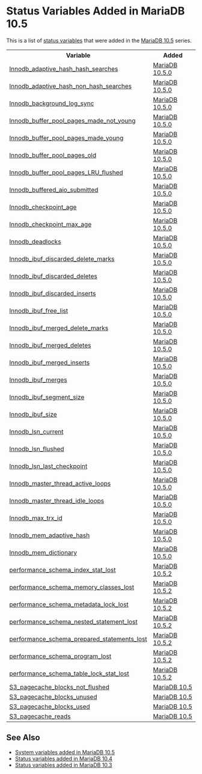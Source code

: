# Status Variables Added in MariaDB 10.5

This is a list of [status variables](/replication/optimization-and-tuning/system-variables/server-status-variables/) that were added in the [MariaDB 10.5](/kb/en/what-is-mariadb-105/) series.

<table><tbody><tr><th>Variable</th><th>Added</th></tr>
<tr><td><a href="/kb/en/innodb-status-variables/#innodb_adaptive_hash_hash_searches">Innodb_adaptive_hash_hash_searches</a></td><td><a href="/kb/en/mariadb-1050-release-notes/">MariaDB 10.5.0</a></td></tr>
<tr><td><a href="/kb/en/innodb-status-variables/#innodb_adaptive_hash_non_hash_searches">Innodb_adaptive_hash_non_hash_searches</a></td><td><a href="/kb/en/mariadb-1050-release-notes/">MariaDB 10.5.0</a></td></tr>
<tr><td><a href="/kb/en/innodb-status-variables/#innodb_background_log_sync">Innodb_background_log_sync</a></td><td><a href="/kb/en/mariadb-1050-release-notes/">MariaDB 10.5.0</a></td></tr>
<tr><td><a href="/kb/en/innodb-status-variables/#innodb_buffer_pool_pages_made_not_young">Innodb_buffer_pool_pages_made_not_young</a></td><td><a href="/kb/en/mariadb-1050-release-notes/">MariaDB 10.5.0</a></td></tr>
<tr><td><a href="/kb/en/innodb-status-variables/#innodb_buffer_pool_pages_made_young">Innodb_buffer_pool_pages_made_young</a></td><td><a href="/kb/en/mariadb-1050-release-notes/">MariaDB 10.5.0</a></td></tr>
<tr><td><a href="/kb/en/innodb-status-variables/#innodb_buffer_pool_pages_old">Innodb_buffer_pool_pages_old</a></td><td><a href="/kb/en/mariadb-1050-release-notes/">MariaDB 10.5.0</a></td></tr>
<tr><td><a href="/kb/en/innodb-status-variables/#innodb_buffer_pool_pages_LRU_flushed">Innodb_buffer_pool_pages_LRU_flushed</a></td><td><a href="/kb/en/mariadb-1050-release-notes/">MariaDB 10.5.0</a></td></tr>
<tr><td><a href="/kb/en/innodb-status-variables/#innodb_buffered_aio_submitted">Innodb_buffered_aio_submitted</a></td><td><a href="/kb/en/mariadb-1050-release-notes/">MariaDB 10.5.0</a></td></tr>
<tr><td><a href="/kb/en/innodb-status-variables/#innodb_checkpoint_age">Innodb_checkpoint_age</a></td><td><a href="/kb/en/mariadb-1050-release-notes/">MariaDB 10.5.0</a></td></tr>
<tr><td><a href="/kb/en/innodb-status-variables/#innodb_checkpoint_max_age">Innodb_checkpoint_max_age</a></td><td><a href="/kb/en/mariadb-1050-release-notes/">MariaDB 10.5.0</a></td></tr>
<tr><td><a href="/kb/en/innodb-status-variables/#innodb_deadlocks">Innodb_deadlocks</a></td><td><a href="/kb/en/mariadb-1050-release-notes/">MariaDB 10.5.0</a></td></tr>
<tr><td><a href="/kb/en/innodb-status-variables/#innodb_ibuf_discarded_delete_marks">Innodb_ibuf_discarded_delete_marks</a></td><td><a href="/kb/en/mariadb-1050-release-notes/">MariaDB 10.5.0</a></td></tr>
<tr><td><a href="/kb/en/innodb-status-variables/#innodb_ibuf_discarded_deletes">Innodb_ibuf_discarded_deletes</a></td><td><a href="/kb/en/mariadb-1050-release-notes/">MariaDB 10.5.0</a></td></tr>
<tr><td><a href="/kb/en/innodb-status-variables/#innodb_ibuf_discarded_inserts">Innodb_ibuf_discarded_inserts</a></td><td><a href="/kb/en/mariadb-1050-release-notes/">MariaDB 10.5.0</a></td></tr>
<tr><td><a href="/kb/en/innodb-status-variables/#innodb_ibuf_free_list">Innodb_ibuf_free_list</a></td><td><a href="/kb/en/mariadb-1050-release-notes/">MariaDB 10.5.0</a></td></tr>
<tr><td><a href="/kb/en/innodb-status-variables/#innodb_ibuf_merged_delete_marks">Innodb_ibuf_merged_delete_marks</a></td><td><a href="/kb/en/mariadb-1050-release-notes/">MariaDB 10.5.0</a></td></tr>
<tr><td><a href="/kb/en/innodb-status-variables/#innodb_ibuf_merged_deletes">Innodb_ibuf_merged_deletes</a></td><td><a href="/kb/en/mariadb-1050-release-notes/">MariaDB 10.5.0</a></td></tr>
<tr><td><a href="/kb/en/innodb-status-variables/#innodb_ibuf_merged_inserts">Innodb_ibuf_merged_inserts</a></td><td><a href="/kb/en/mariadb-1050-release-notes/">MariaDB 10.5.0</a></td></tr>
<tr><td><a href="/kb/en/innodb-status-variables/#innodb_ibuf_merges">Innodb_ibuf_merges</a></td><td><a href="/kb/en/mariadb-1050-release-notes/">MariaDB 10.5.0</a></td></tr>
<tr><td><a href="/kb/en/innodb-status-variables/#innodb_ibuf_segment_size">Innodb_ibuf_segment_size</a></td><td><a href="/kb/en/mariadb-1050-release-notes/">MariaDB 10.5.0</a></td></tr>
<tr><td><a href="/kb/en/innodb-status-variables/#innodb_ibuf_size">Innodb_ibuf_size</a></td><td><a href="/kb/en/mariadb-1050-release-notes/">MariaDB 10.5.0</a></td></tr>
<tr><td><a href="/kb/en/innodb-status-variables/#innodb_lsn_current">Innodb_lsn_current</a></td><td><a href="/kb/en/mariadb-1050-release-notes/">MariaDB 10.5.0</a></td></tr>
<tr><td><a href="/kb/en/innodb-status-variables/#innodb_lsn_flushed">Innodb_lsn_flushed</a></td><td><a href="/kb/en/mariadb-1050-release-notes/">MariaDB 10.5.0</a></td></tr>
<tr><td><a href="/kb/en/innodb-status-variables/#innodb_lsn_last_checkpoint">Innodb_lsn_last_checkpoint</a></td><td><a href="/kb/en/mariadb-1050-release-notes/">MariaDB 10.5.0</a></td></tr>
<tr><td><a href="/kb/en/innodb-status-variables/#innodb_master_thread_active_loops">Innodb_master_thread_active_loops</a></td><td><a href="/kb/en/mariadb-1050-release-notes/">MariaDB 10.5.0</a></td></tr>
<tr><td><a href="/kb/en/innodb-status-variables/#innodb_master_thread_idle_loops">Innodb_master_thread_idle_loops</a></td><td><a href="/kb/en/mariadb-1050-release-notes/">MariaDB 10.5.0</a></td></tr>
<tr><td><a href="/kb/en/innodb-status-variables/#innodb_max_trx_id">Innodb_max_trx_id</a></td><td><a href="/kb/en/mariadb-1050-release-notes/">MariaDB 10.5.0</a></td></tr>
<tr><td><a href="/kb/en/innodb-status-variables/#innodb_mem_adaptive_hash">Innodb_mem_adaptive_hash</a></td><td><a href="/kb/en/mariadb-1050-release-notes/">MariaDB 10.5.0</a></td></tr>
<tr><td><a href="/kb/en/innodb-status-variables/#innodb_mem_dictionary">Innodb_mem_dictionary</a></td><td><a href="/kb/en/mariadb-1050-release-notes/">MariaDB 10.5.0</a></td></tr>
<tr><td><a href="/kb/en/performance-schema-status-variables/#performance_schema_index_stat_lost">performance_schema_index_stat_lost</a></td><td><a href="/kb/en/mariadb-1052-release-notes/">MariaDB 10.5.2</a></td></tr>
<tr><td><a href="/kb/en/performance-schema-status-variables/#performance_schema_memory_classes_lost">performance_schema_memory_classes_lost</a></td><td><a href="/kb/en/mariadb-1052-release-notes/">MariaDB 10.5.2</a></td></tr>
<tr><td><a href="/kb/en/performance-schema-status-variables/#performance_schema_metadata_lock_lost">performance_schema_metadata_lock_lost</a></td><td><a href="/kb/en/mariadb-1052-release-notes/">MariaDB 10.5.2</a></td></tr>
<tr><td><a href="/kb/en/performance-schema-status-variables/#performance_schema_nested_statement_lost">performance_schema_nested_statement_lost</a></td><td><a href="/kb/en/mariadb-1052-release-notes/">MariaDB 10.5.2</a></td></tr>
<tr><td><a href="/kb/en/performance-schema-status-variables/#performance_schema_prepared_statements_lost">performance_schema_prepared_statements_lost</a></td><td><a href="/kb/en/mariadb-1052-release-notes/">MariaDB 10.5.2</a></td></tr>
<tr><td><a href="/kb/en/performance-schema-status-variables/#performance_schema_program_lost">performance_schema_program_lost</a></td><td><a href="/kb/en/mariadb-1052-release-notes/">MariaDB 10.5.2</a></td></tr>
<tr><td><a href="/kb/en/performance-schema-status-variables/#performance_schema_table_lock_stat_lost">performance_schema_table_lock_stat_lost</a></td><td><a href="/kb/en/mariadb-1052-release-notes/">MariaDB 10.5.2</a></td></tr>
<tr><td><a href="/kb/en/s3-storage-engine-status-variables/#S3_pagecache_blocks_not_flushed">S3_pagecache_blocks_not_flushed</a></td><td><a href="/kb/en/what-is-mariadb-105/">MariaDB 10.5</a></td></tr>
<tr><td><a href="/kb/en/s3-storage-engine-status-variables/#S3_pagecache_blocks_unused">S3_pagecache_blocks_unused</a></td><td><a href="/kb/en/what-is-mariadb-105/">MariaDB 10.5</a></td></tr>
<tr><td><a href="/kb/en/s3-storage-engine-status-variables/#S3_pagecache_blocks_used">S3_pagecache_blocks_used</a></td><td><a href="/kb/en/what-is-mariadb-105/">MariaDB 10.5</a></td></tr>
<tr><td><a href="/kb/en/s3-storage-engine-status-variables/#S3_pagecache_reads">S3_pagecache_reads</a></td><td><a href="/kb/en/what-is-mariadb-105/">MariaDB 10.5</a></td></tr>
</tbody></table>

## See Also

- [System variables added in MariaDB 10.5](/replication/optimization-and-tuning/system-variables/system-and-status-variables-added-by-major-release/system-variables-added-in-mariadb-105/)
- [Status variables added in MariaDB 10.4](/replication/optimization-and-tuning/system-variables/system-and-status-variables-added-by-major-release/status-variables-added-in-mariadb-104/)
- [Status variables added in MariaDB 10.3](/replication/optimization-and-tuning/system-variables/system-and-status-variables-added-by-major-release/status-variables-added-in-mariadb-103/)